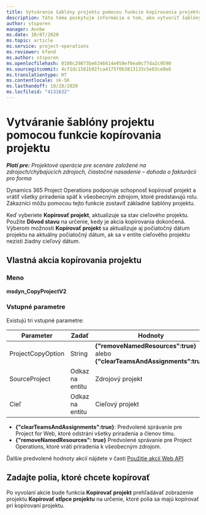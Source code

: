 ```yaml
---
title: Vytváranie šablóny projektu pomocou funkcie kopírovania projektu
description: Táto téma poskytuje informácie o tom, ako vytvoriť šablóny projektu pomocou vlastnej akcie kopírovania projektu.
author: stsporen
manager: Annbe
ms.date: 10/07/2020
ms.topic: article
ms.service: project-operations
ms.reviewer: kfend
ms.author: stsporen
ms.openlocfilehash: 0100c29873be6346614e958ef6ea0c77da2c9590
ms.sourcegitcommit: 4cf1dc1561b92fca4175f0b3813133c5e63ce8e6
ms.translationtype: HT
ms.contentlocale: sk-SK
ms.lasthandoff: 10/28/2020
ms.locfileid: "4131632"
---
```

# <a name="develop-project-templates-with-copy-project"></a>Vytváranie šablóny projektu pomocou funkcie kopírovania projektu

_**Platí pre:** Projektové operácie pre scenáre založené na zdrojoch/chýbajúcich zdrojoch, čiastočné nasadenie – dohoda o fakturácii pro forma_

Dynamics 365 Project Operations podporuje schopnosť kopírovať projekt a vrátiť všetky priradenia späť k všeobecným zdrojom, ktoré predstavujú rolu. Zákazníci môžu pomocou tejto funkcie zostaviť základné šablóny projektu.

Keď vyberiete **Kopírovať projekt**, aktualizuje sa stav cieľového projektu. Použite **Dôvod stavu** na určenie, kedy je akcia kopírovania dokončená. Výberom možnosti **Kopírovať projekt** sa aktualizuje aj počiatočný dátum projektu na aktuálny počiatočný dátum, ak sa v entite cieľového projektu nezistí žiadny cieľový dátum.

## <a name="copy-project-custom-action"></a>Vlastná akcia kopírovania projektu 

### <a name="name"></a>Meno 

**msdyn_CopyProjectV2**

### <a name="input-parameters"></a>Vstupné parametre
Existujú tri vstupné parametre:

| Parameter          | Zadať   | Hodnoty                                                   | 
|--------------------|--------|----------------------------------------------------------|
| ProjectCopyOption  | String | **{"removeNamedResources":true}** alebo **{"clearTeamsAndAssignments":true}** |
| SourceProject      | Odkaz na entitu | Zdrojový projekt |
| Cieľ             | Odkaz na entitu | Cieľový projekt |


- **{"clearTeamsAndAssignments":true}**: Predvolené správanie pre Project for Web, ktoré odstráni všetky priradenia a členov tímu.
- **{"removeNamedResources": true}** Predvolené správanie pre Project Operations, ktoré vráti priradenia k všeobecným zdrojom.

Ďalšie predvolené hodnoty akcií nájdete v časti [Použitie akcií Web API](https://docs.microsoft.com/powerapps/developer/common-data-service/webapi/use-web-api-actions)

## <a name="specify-fields-to-copy"></a>Zadajte polia, ktoré chcete kopírovať 
Po vyvolaní akcie bude funkcia **Kopírovať projekt** prehľadávať zobrazenie projektu **Kopírovať stĺpce projektu** na určenie, ktoré polia sa majú kopírovať pri kopírovaní projektu.
